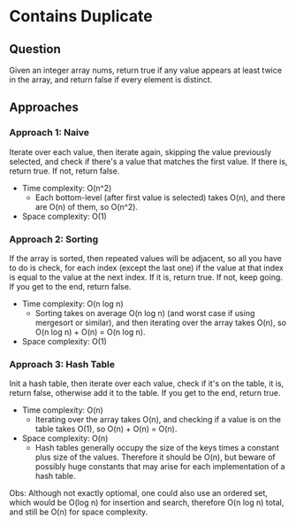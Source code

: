 # Contains Duplicate

## Question

Given an integer array nums, return true if any value appears at least twice in the array, and return false if every element is distinct.

## Approaches

### Approach 1: Naive
Iterate over each value, then iterate again, skipping the value previously selected, and check if there's a value that matches the first value. If there is, return true. If not, return false.

- Time complexity: O(n^2)
    - Each bottom-level (after first value is selected) takes O(n), and there are O(n) of them, so O(n^2).
- Space complexity: O(1)

### Approach 2: Sorting
If the array is sorted, then repeated values will be adjacent, so all you have to do is check, for each index (except the last one) if the value at that index is equal to the value at the next index. If it is, return true. If not, keep going. If you get to the end, return false.

- Time complexity: O(n log n)
    - Sorting takes on average O(n log n) (and worst case if using mergesort or similar), and then iterating over the array takes O(n), so O(n log n) + O(n) = O(n log n).
- Space complexity: O(1)

### Approach 3: Hash Table
Init a hash table, then iterate over each value, check if it's on the table, it is, return false, otherwise add it to the table. If you get to the end, return true.

- Time complexity: O(n)
    - Iterating over the array takes O(n), and checking if a value is on the table takes O(1), so O(n) + O(n) = O(n).
- Space complexity: O(n)
    - Hash tables generally occupy the size of the keys times a constant plus size of the values. Therefore it should be O(n), but beware of possibly huge constants that may arise for each implementation of a hash table.

Obs: Although not exactly optiomal, one could also use an ordered set, which would be O(log n) for insertion and search, therefore O(n log n) total, and still be O(n) for space complexity.

